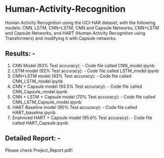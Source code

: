 # Human-Activity-Recognition
Human Activity Recognition using the UCI-HAR dataset, with the following models: CNN, LSTM, CNN+LSTM, CNN and Capsule Networks, CNN+LSTM and Capsule Networks, and HART (Human Activity Recognition using Transformers) and modifying it with Capsule networks.

## Results: -
1. CNN Model (93% Test accuracy): - Code file called CNN_model.ipynb  
2. LSTM model (92% Test accuracy): - Code file called LSTM_model.ipynb
3. CNN+LSTM model (93% Test accuracy): - Code file called CNN_LSTM_model.ipynb
4. CNN + Capsule model (93.5% Test accuracy): - Code file called CNN_Capsule_model.ipynb
5. CNN + LSTM + Capsule model (70% Test accuracy): - Code file called CNN_LSTM_Capsule_model.ipynb
6. HART Baseline model (90% Test accuracy): - Code file called HART_baseline.ipynb
7. Enahnced HART + Capsule model (95.6% Test accuracy): - Code file called HART_Capsule.ipynb

## Detailed Report: -
Please check Project_Report.pdf!
